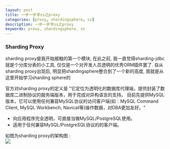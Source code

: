 ```yaml
---
layout: post  
title: 一步一步学ss之proxy  
categories: [proxy, shardingsphere, ss]  
description: 一步一步学ss之proxy  
keywords: proxy, shardingsphere, ss  
---
```


### Sharding Proxy

sharding proxy是我开始接触的第一个模块, 在此之前, 我一直觉得sharding-jdbc就是个分库分表的小工具, 仅仅是一个对开发人员透明的优秀ORM插件罢了. 自从sharding proxy出现后, 明显把shardingsphere整合到了一个新的高度, 我就是从这里开始学习sharding sphere的

官方对sharding proxy的定义是 "它定位为透明化的数据库代理端，提供封装了数据库二进制协议的服务端版本，用于完成对异构语言的支持。 目前先提供MySQL版本，它可以使用任何兼容MySQL协议的访问客户端(如：MySQL Command Client, MySQL Workbench, Navicat等)操作数据，对DBA更加友好。"
 - 向应用程序完全透明，可直接当做MySQL/PostgreSQL使用。
 - 适用于任何兼容MySQL/PostgreSQL协议的的客户端。

如图为sharding proxy的架构图 :  
![](https://taojintianxia.github.io/images/posts/shardingsphere/proxy/sharding-proxy-brief_v2.png)  


